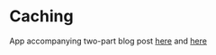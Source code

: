 # Caching

App accompanying two-part blog post [here](http://idrisr.com/2016/06/11/Dive-Into-iOS-URL-Caching.html) and [here](http://idrisr.com/2016/06/12/Dive-Into-iOS-URL-Caching-Part-2.html)

